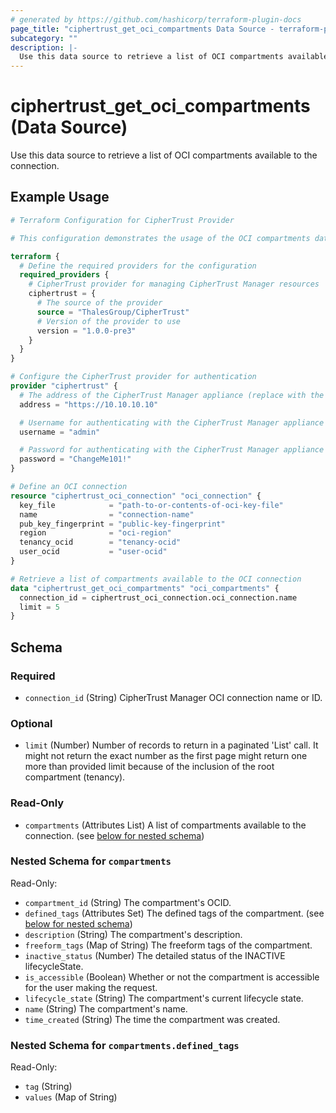 ```yaml
---
# generated by https://github.com/hashicorp/terraform-plugin-docs
page_title: "ciphertrust_get_oci_compartments Data Source - terraform-provider-ciphertrust"
subcategory: ""
description: |-
  Use this data source to retrieve a list of OCI compartments available to the connection.
---
```


# ciphertrust_get_oci_compartments (Data Source)

Use this data source to retrieve a list of OCI compartments available to the connection.

## Example Usage

```terraform
# Terraform Configuration for CipherTrust Provider

# This configuration demonstrates the usage of the OCI compartments datasource

terraform {
  # Define the required providers for the configuration
  required_providers {
    # CipherTrust provider for managing CipherTrust Manager resources
    ciphertrust = {
      # The source of the provider
      source = "ThalesGroup/CipherTrust"
      # Version of the provider to use
      version = "1.0.0-pre3"
    }
  }
}

# Configure the CipherTrust provider for authentication
provider "ciphertrust" {
  # The address of the CipherTrust Manager appliance (replace with the actual address)
  address = "https://10.10.10.10"

  # Username for authenticating with the CipherTrust Manager appliance
  username = "admin"

  # Password for authenticating with the CipherTrust Manager appliance
  password = "ChangeMe101!"
}

# Define an OCI connection
resource "ciphertrust_oci_connection" "oci_connection" {
  key_file            = "path-to-or-contents-of-oci-key-file"
  name                = "connection-name"
  pub_key_fingerprint = "public-key-fingerprint"
  region              = "oci-region"
  tenancy_ocid        = "tenancy-ocid"
  user_ocid           = "user-ocid"
}

# Retrieve a list of compartments available to the OCI connection
data "ciphertrust_get_oci_compartments" "oci_compartments" {
  connection_id = ciphertrust_oci_connection.oci_connection.name
  limit = 5
}
```

<!-- schema generated by tfplugindocs -->
## Schema

### Required

- `connection_id` (String) CipherTrust Manager OCI connection name or ID.

### Optional

- `limit` (Number) Number of records to return in a paginated 'List' call. It might not return the exact number as the first page might return one more than provided limit because of the inclusion of the root compartment (tenancy).

### Read-Only

- `compartments` (Attributes List) A list of compartments available to the connection. (see [below for nested schema](#nestedatt--compartments))

<a id="nestedatt--compartments"></a>
### Nested Schema for `compartments`

Read-Only:

- `compartment_id` (String) The compartment's OCID.
- `defined_tags` (Attributes Set) The defined tags of the compartment. (see [below for nested schema](#nestedatt--compartments--defined_tags))
- `description` (String) The compartment's description.
- `freeform_tags` (Map of String) The freeform tags of the compartment.
- `inactive_status` (Number) The detailed status of the INACTIVE lifecycleState.
- `is_accessible` (Boolean) Whether or not the compartment is accessible for the user making the request.
- `lifecycle_state` (String) The compartment's current lifecycle state.
- `name` (String) The compartment's name.
- `time_created` (String) The time the compartment was created.

<a id="nestedatt--compartments--defined_tags"></a>
### Nested Schema for `compartments.defined_tags`

Read-Only:

- `tag` (String)
- `values` (Map of String)
